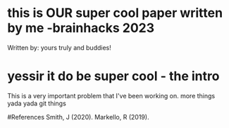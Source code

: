 # this is OUR super cool paper written by me  -brainhacks 2023
Written by: yours truly and buddies!

# yessir it do be super cool - the intro
This is a very important problem that I've been working on.
more things yada yada git things

#References
Smith, J (2020). 
Markello, R (2019).




